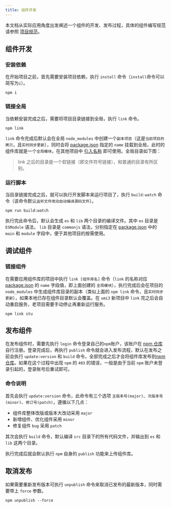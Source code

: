 ```yaml
---
title: 组件开发
---
```


本文档从实际应用角度出发阐述一个组件的开发、发布过程，具体的组件编写规范请参照 [项目规范](http://www.baidu.com)。

## 组件开发

### 安装依赖

在开始项目之前，首先需要安装项目依赖，执行 `install` 命令（`install`命令可以简写为`i`）。

```
npm i
```

### 链接全局

当依赖安装完成之后，需要将项目目录链接到全局，执行 `link` 命令。

```
npm link
```

`link` 命令完成后默认会在全局 `node_modules` 中创建一个`副本项目`（这是`当前项目的拷贝`，且`实时同步更新`），同时会将 [package.json](http://www.baidu.com) 指定的 `name` 挂载到全局，此时的组件库就是一个`全局模块`，在其他项目中 [引入名称](http://www.baidu.com) 即可使用。全局目录如下图：

> link 之后的目录是一个软链接（即文件符号链接），和普通的目录有所区别。

### 运行脚本

当目录链接完成之后，就可以执行开发脚本来运行项目了，执行 `build:watch` 命令（该命令默认`监听文件改动自动编译源码文件`）。

```
npm run build:watch
```

执行完此命令后，默认会生成 `es` 和 `lib` 两个目录的编译文件。其中 `es` 目录是 `ESModule` 语法， `lib` 目录是 `commonjs` 语法，分别指定在 [package.json](http://www.baidu.com) 中的 `main` 和 `module` 字段中，便于其他项目的按需使用。

## 调试组件

### 链接组件

在需要应用组件库的项目中执行 `link [组件库名]` 命令（`link` 的名称对应 [package.json](http://www.baidu.com) 的 `name` 字段值，即上面创建的 `全局模块`），执行完成后会在项目的 `node_modules` 中生成组件库目录的副本（类似上面的 `npm link` 命令，且`实时同步更新`），如果本地已存在组件目录默认会覆盖。在 `umi3` 新项目中 `link` 完之后会自动重启服务，老项目需要手动停止再重新运行服务。

```
npm link stu
```

## 发布组件

在发布组件时，需要先执行 `login` 命令登录自己的`npm`账户，该账户在 [npm 仓库](http://www.baidu.com) 自行注册。登录完成后，再执行 `publish` 命令就会进入发布流程，默认在发布之前会执行 `update:version` 和 `build` 命令，全部完成之后才会将组件库发布到[npm 仓库](http://www.baidu.com)。如果在这个过程中出现 `npm` 的 `403` 的错误，一般是由于当前 `npm` 账户未登录引起的，登录账号后重试即可。

### 命令说明

首先会执行 `update:version` 命令，此命令有三个选项 `主版本号(major)`、`次版本号(minor)`、`修订号(patch)`，遵循以下几点：

- 组件库整体改版或版本大改动采用 `major`
- 新增组件、优化组件采用 `minor`
- 修复组件 `bug` 采用 `patch`

其次会执行 `build` 命令，默认编译 `src` 目录下的所有代码文件，并输出到 `es` 和 `lib` 这两个目录。

执行完成后就会默认执行 `npm` 自身的 `publish` 功能来上传组件库。

## 取消发布

如果需要重新发布版本可执行 `unpublish` 命令来取消已发布的最新版本，同时需要带上 `force` 参数。

```
npm unpublish --force
```
